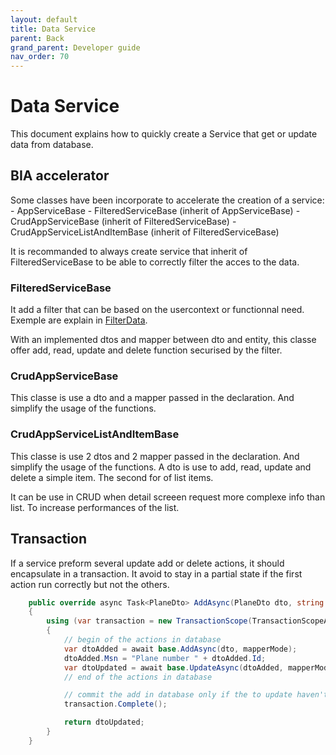 ```yaml
---
layout: default
title: Data Service
parent: Back
grand_parent: Developer guide
nav_order: 70
---
```


# Data Service
This document explains how to quickly create a Service that get or update data from database.

## BIA accelerator
Some classes have been incorporate to accelerate the creation of a service:
    - AppServiceBase
    - FilteredServiceBase (inherit of AppServiceBase)
    - CrudAppServiceBase (inherit of FilteredServiceBase)
    - CrudAppServiceListAndItemBase (inherit of FilteredServiceBase)

It is recommanded to always create service that inherit of FilteredServiceBase to be able to correctly filter the acces to the data.

### FilteredServiceBase
It add a filter that can be based on the usercontext or functionnal need.
Exemple are explain in [FilterData](../15-RightManagement/40-FilterData.md).

With an implemented dtos and mapper between dto and entity, this classe offer add, read, update and delete function securised by the filter.

### CrudAppServiceBase
This classe is use a dto and a mapper passed in the declaration. And simplify the usage of the functions.

### CrudAppServiceListAndItemBase
This classe is use 2 dtos and 2 mapper passed in the declaration. And simplify the usage of the functions.
A dto is use to add, read, update and delete a simple item.
The second for of list items.

It can be use in CRUD when detail screeen request more complexe info than list. To increase performances of the list.

## Transaction
If a service preform several update add or delete actions, it should encapsulate in a transaction.
It avoid to stay in a partial state if the first action run correctly but not the others.

```csharp
    public override async Task<PlaneDto> AddAsync(PlaneDto dto, string mapperMode = null)
    {
        using (var transaction = new TransactionScope(TransactionScopeAsyncFlowOption.Enabled))
        {
            // begin of the actions in database
            var dtoAdded = await base.AddAsync(dto, mapperMode);
            dtoAdded.Msn = "Plane number " + dtoAdded.Id;
            var dtoUpdated = await base.UpdateAsync(dtoAdded, mapperMode);
            // end of the actions in database

            // commit the add in database only if the to update haven't fail.
            transaction.Complete();

            return dtoUpdated;
        }
    }
```